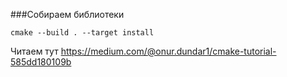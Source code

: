 
###Собираем библиотеки

```cmake --build . --target install```

Читаем тут
https://medium.com/@onur.dundar1/cmake-tutorial-585dd180109b

